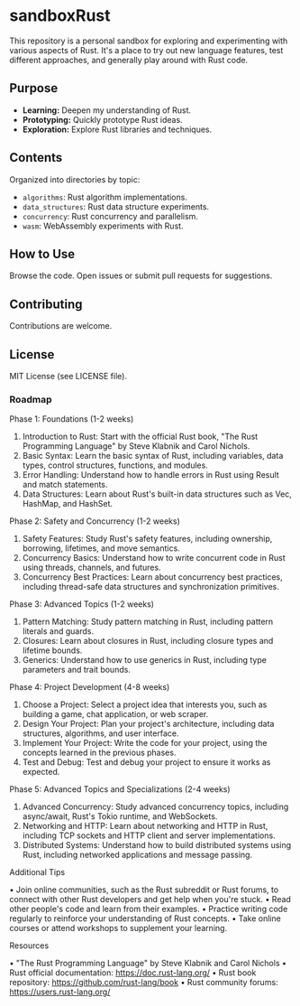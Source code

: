 # sandboxRust

This repository is a personal sandbox for exploring and experimenting with various aspects of Rust.  It's a place to try out new language features, test different approaches, and generally play around with Rust code.

## Purpose

*   **Learning:** Deepen my understanding of Rust.
*   **Prototyping:** Quickly prototype Rust ideas.
*   **Exploration:** Explore Rust libraries and techniques.

## Contents

Organized into directories by topic:

*   `algorithms`: Rust algorithm implementations.
*   `data_structures`: Rust data structure experiments.
*   `concurrency`: Rust concurrency and parallelism.
*   `wasm`: WebAssembly experiments with Rust.

## How to Use

Browse the code. Open issues or submit pull requests for suggestions.

## Contributing

Contributions are welcome.

## License

MIT License (see LICENSE file).

### Roadmap

Phase 1: Foundations (1-2 weeks)

1. Introduction to Rust: Start with the official Rust book, "The Rust Programming Language" by Steve Klabnik and Carol Nichols.
2. Basic Syntax: Learn the basic syntax of Rust, including variables, data types, control structures, functions, and modules.
3. Error Handling: Understand how to handle errors in Rust using Result and match statements.
4. Data Structures: Learn about Rust's built-in data structures such as Vec, HashMap, and HashSet.

Phase 2: Safety and Concurrency (1-2 weeks)

1. Safety Features: Study Rust's safety features, including ownership, borrowing, lifetimes, and move semantics.
2. Concurrency Basics: Understand how to write concurrent code in Rust using threads, channels, and futures.
3. Concurrency Best Practices: Learn about concurrency best practices, including thread-safe data structures and synchronization primitives.

Phase 3: Advanced Topics (1-2 weeks)

1. Pattern Matching: Study pattern matching in Rust, including pattern literals and guards.
2. Closures: Learn about closures in Rust, including closure types and lifetime bounds.
3. Generics: Understand how to use generics in Rust, including type parameters and trait bounds.

Phase 4: Project Development (4-8 weeks)

1. Choose a Project: Select a project idea that interests you, such as building a game, chat application, or web scraper.
2. Design Your Project: Plan your project's architecture, including data structures, algorithms, and user interface.
3. Implement Your Project: Write the code for your project, using the concepts learned in the previous phases.
4. Test and Debug: Test and debug your project to ensure it works as expected.

Phase 5: Advanced Topics and Specializations (2-4 weeks)

1. Advanced Concurrency: Study advanced concurrency topics, including async/await, Rust's Tokio runtime, and WebSockets.
2. Networking and HTTP: Learn about networking and HTTP in Rust, including TCP sockets and HTTP client and server implementations.
3. Distributed Systems: Understand how to build distributed systems using Rust, including networked applications and message passing.

Additional Tips

• Join online communities, such as the Rust subreddit or Rust forums, to connect with other Rust developers and get help when you're stuck.
• Read other people's code and learn from their examples.
• Practice writing code regularly to reinforce your understanding of Rust concepts.
• Take online courses or attend workshops to supplement your learning.

Resources

• "The Rust Programming Language" by Steve Klabnik and Carol Nichols
• Rust official documentation: <https://doc.rust-lang.org/>
• Rust book repository: <https://github.com/rust-lang/book>
• Rust community forums: <https://users.rust-lang.org/>

